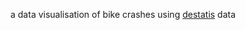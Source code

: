 a data visualisation of bike crashes using [destatis](https://unfallatlas.statistikportal.de/_opendata2020.html) data